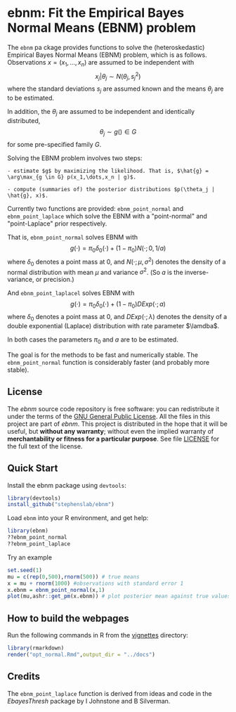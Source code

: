 # ebnm: Fit the Empirical Bayes Normal Means (EBNM) problem

The `ebnm` pa
ckage provides functions to solve the (heteroskedastic) Empirical Bayes
Normal Means (EBNM) problem, which is as follows.
 Observations $x=(x_1,\dots,x_n)$ are assumed to be independent with
$$x_j | \theta_j \sim N(\theta_j, s_j^2)$$
where the standard deviations $s_j$ are assumed known and the means $\theta_j$ are to be estimated.

In addition, the $\theta_j$ are assumed to be independent and identically distributed,
$$\theta_j \sim g() \in G$$ for some pre-specified family $G$.

Solving the EBNM problem involves two steps:

	- estimate $g$ by maximizing the likelihood. That is, $\hat{g} = \arg\max_{g \in G} p(x_1,\dots,x_n | g)$.

	- compute (summaries of) the posterior distributions $p(\theta_j | \hat{g}, x)$.
	
Currently two functions are provided: `ebnm_point_normal` and `ebnm_point_laplace`
which solve the EBNM with a "point-normal" and "point-Laplace" prior respectively.

That is, `ebnm_point_normal` solves EBNM with 
$$g(\cdot) = \pi_0 \delta_0(\cdot) + (1-\pi_0) N(\cdot; 0,1/a)$$ 
where $\delta_0$ denotes a point mass at 0, and $N(\cdot; \mu,\sigma^2)$ denotes
the density of a normal distribution with mean $\mu$ and variance $\sigma^2$. (So $a$ is the inverse-variance, or precision.)

And `ebnm_point_laplacel` solves EBNM with 
$$g(\cdot) = \pi_0 \delta_0(\cdot) + (1-\pi_0) DExp(\cdot; a)$$ 
where $\delta_0$ denotes a point mass at 0, and $DExp(\cdot; \lambda)$ denotes
the density of a double exponential (Laplace) distribution with rate parameter $\lamdba$.

In both cases the parameters $\pi_0$ and $a$ are to be estimated.

The goal is for the methods to be fast and numerically stable. 
The `ebnm_point_normal` function is considerably faster (and probably more stable).


## License

The *ebnm* source code repository is free software: you can
redistribute it under the terms of the
[GNU General Public License](http://www.gnu.org/licenses/gpl.html). All
the files in this project are part of *ebnm*. This project is
distributed in the hope that it will be useful, but **without any
warranty**; without even the implied warranty of **merchantability or
fitness for a particular purpose**. See file [LICENSE](LICENSE) for
the full text of the license.

## Quick Start

Install the ebnm package using `devtools`:

```R
library(devtools)
install_github("stephenslab/ebnm")
```

Load `ebnm` into your R environment, and get help:

```R
library(ebnm)
??ebnm_point_normal
??ebnm_point_laplace
```

Try an example
```R
set.seed(1)
mu = c(rep(0,500),rnorm(500)) # true means
x = mu + rnorm(1000) #observations with standard error 1
x.ebnm = ebnm_point_normal(x,1)
plot(mu,ashr::get_pm(x.ebnm)) # plot posterior mean against true values
```

## How to build the webpages

Run the following commands in R from the [vignettes](vignettes)
directory:

```R
library(rmarkdown)
render("opt_normal.Rmd",output_dir = "../docs")
```

## Credits 

The `ebnm_point_laplace` function is derived from ideas and code in the *EbayesThresh* package
by I Johnstone and B Silverman.

